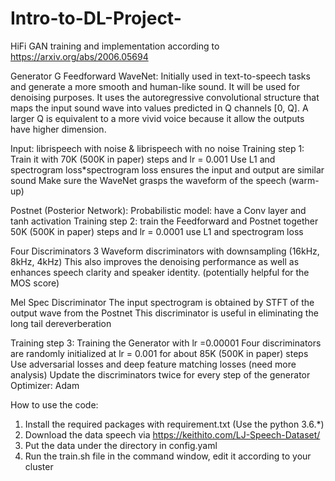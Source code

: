 # Intro-to-DL-Project-
HiFi GAN training and implementation according to
https://arxiv.org/abs/2006.05694

Generator G
Feedforward WaveNet:
Initially used in text-to-speech tasks and generate a more smooth and human-like sound. It will be used for denoising purposes.
It uses the autoregressive convolutional structure that maps the input sound wave into values predicted in Q channels [0, Q]. A larger Q is equivalent to a more vivid voice because it allow the outputs have higher dimension.

Input: librispeech with noise & librispeech with no noise
Training step 1: 
Train it with 70K (500K in paper) steps and lr = 0.001
Use L1 and spectrogram loss*spectrogram loss ensures the input and output are similar sound
Make sure the WaveNet grasps the waveform of the speech (warm-up)

Postnet (Posterior Network):
Probabilistic model: have a Conv layer and tanh activation
Training step 2: 
train the Feedforward and Postnet together
50K (500K in paper) steps and lr = 0.0001
use L1 and spectrogram loss 

Four Discriminators
3 Waveform discriminators with downsampling (16kHz, 8kHz, 4kHz)
This also improves the denoising performance as well as enhances speech clarity and speaker identity. (potentially helpful for the MOS score)

Mel Spec Discriminator
The input spectrogram is obtained by STFT of the output wave from the Postnet
This discriminator is useful in eliminating the long tail dereverberation

Training step 3: 
Training the Generator with lr =0.00001
Four discriminators are randomly initialized at lr = 0.001 for about 85K (500K in paper) steps
Use adversarial losses and deep feature matching losses (need more analysis)
Update the discriminators twice for every step of the generator
Optimizer: Adam

How to use the code:
1. Install the required packages with requirement.txt (Use the python 3.6.*)
2. Download the data speech via https://keithito.com/LJ-Speech-Dataset/
3. Put the data under the directory in config.yaml
4. Run the train.sh file in the command window, edit it according to your cluster


